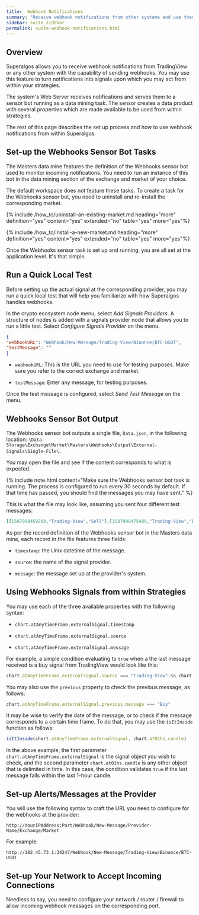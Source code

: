 ```yaml
---
title:  Webhook Notifications
summary: "Receive webhook notifications from other systems and use them as signals in your strategies."
sidebar: suite_sidebar
permalink: suite-webhook-notifications.html
---
```


## Overview

Superalgos allows you to receive webhook notifications from TradingView or any other system with the capability of sending webhooks. You may use this feature to turn notifications into signals upon which you may act from within your strategies.

The system's Web Server receives notifications and serves them to a sensor bot running as a data mining task. The sensor creates a data product with several properties which are made available to be used from within strategies.

The rest of this page describes the set up process and how to use webhook notifications from within Superalgos.

## Set-up the Webhooks Sensor Bot Tasks

The Masters data mine features the definition of the Webhooks sensor bot used to monitor incoming notifications. You need to run an instance of this bot in the data mining section of the exchange and market of your choice. 

The default workspace does not feature these tasks. To create a task for the Webhooks sensor bot, you need to uninstall and re-install the corresponding market.

{% include /how_to/uninstall-an-existing-market.md heading="more" definition="yes" content="yes" extended="no" table="yes" more="yes"%}

{% include /how_to/install-a-new-market.md heading="more" definition="yes" content="yes" extended="no" table="yes" more="yes"%}

Once the Webhooks sensor task is set up and running, you are all set at the application level. It's that simple.

## Run a Quick Local Test

Before setting up the actual signal at the corresponding provider, you may run a quick local test that will help you familiarize with how Superalgos handles webhooks.

In the crypto ecosystem node menu, select *Add Signals Providers*. A structure of nodes is added with a signals provider node that allows you to run a little test. Select *Configure Signals Provider* on the menu.

```json
{ 
"webhookURL": "Webhook/New-Message/Trading-View/Binance/BTC-USDT",
"testMessage": "" 
}
```

* ```webhookURL```: This is the URL you need to use for testing purposes. Make sure you refer to the correct exchange and market.

* ```testMessage```: Enter any message, for testing purposes.

Once the test message is configured, select *Send Test Message* on the menu.

## Webhooks Sensor Bot Output

The Webhooks sensor bot outputs a single file, ```Data.json```, in the following location:  ```\Data-Storage\Exchange\Market\Masters\Webhooks\Output\External-Signals\Single-File\```.

You may open the file and see if the content corresponds to what is expected. 

{% include note.html content="Make sure the Webhooks sensor bot task is running. The process is configured to run every 30 seconds by default. If that time has passed, you should find the messages you may have sent." %}

This is what the file may look like, assuming you sent four different test messages:

```json
[[1587998459260,"Trading-View","Sell"],[1587998475409,"Trading-View","Buy"],[1587998530190,"Trading-View","A custom signal I just configured"],[1588000300940,"Trading-View","This is my new message"]]
```

As per the record definition of the Webhooks sensor bot in the Masters data mine, each record in the file features three fields:

* ```timestamp```: the Unix datetime of the message.

* ```source```: the name of the signal provider.

* ```message```: the message set up at the provider's system.

## Using Webhooks Signals from within Strategies

You may use each of the three available properties with the following syntax:

* ```chart.atAnyTimeFrame.externalSignal.timestamp```

* ```chart.atAnyTimeFrame.externalSignal.source```

* ```chart.atAnyTimeFrame.externalSignal.message```

For example, a simple condition evaluating to ```true``` when a the last message received is a buy signal from TradingView would look like this:

```js
chart.atAnyTimeFrame.externalSignal.source === "Trading-View" && chart.atAnyTimeFrame.externalSignal.message === "Buy"
```

You may also use the ```previous``` property to check the previous message, as follows:

```js
chart.atAnyTimeFrame.externalSignal.previous.message === "Buy"
```

It may be wise to verify the date of the message, or to check if the message corresponds to a certain time frame. To do that, you may use the ```isItInside``` function as follows:

```js
isItInside(chart.atAnyTimeFrame.externalSignal, chart.at01hs.candle)
```

In the above example, the first parameter ```chart.atAnyTimeFrame.externalSignal``` is the signal object you wish to check, and the second parameter ```chart.at01hs.candle``` is any other object that is delimited in time. In this case, the condition validates ```true``` if the last message falls within the last 1-hour candle.

## Set-up Alerts/Messages at the Provider

You will use the following syntax to craft the URL you need to configure for the webhooks at the provider:

```http://YourIPAddress:Port/Webhook/New-Message/Provider-Name/Exchange/Market```

For example:

```http://182.45.73.1:34247/Webhook/New-Message/Trading-View/Binance/BTC-USDT```

## Set-up Your Network to Accept Incoming Connections

Needless to say, you need to configure your network / router / firewall to allow incoming webhook messages on the corresponding port.